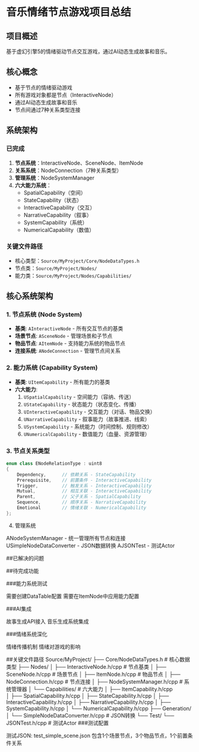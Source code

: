 # 音乐情绪节点游戏项目总结

## 项目概述
基于虚幻引擎5的情绪驱动节点交互游戏，通过AI动态生成故事和音乐。

## 核心概念
- 基于节点的情绪驱动游戏
- 所有游戏对象都是节点（InteractiveNode）
- 通过AI动态生成故事和音乐
- 节点间通过7种关系类型连接

## 系统架构
### 已完成
1. **节点系统**：InteractiveNode、SceneNode、ItemNode
2. **关系系统**：NodeConnection（7种关系类型）
3. **管理系统**：NodeSystemManager
4. **六大能力系统**：
   - SpatialCapability（空间）
   - StateCapability（状态）
   - InteractiveCapability（交互）
   - NarrativeCapability（叙事）
   - SystemCapability（系统）
   - NumericalCapability（数值）

### 关键文件路径
- 核心类型：`Source/MyProject/Core/NodeDataTypes.h`
- 节点类：`Source/MyProject/Nodes/`
- 能力类：`Source/MyProject/Nodes/Capabilities/`

## 核心系统架构

### 1. 节点系统 (Node System)
- **基类**: `AInteractiveNode` - 所有交互节点的基类
- **场景节点**: `ASceneNode` - 管理场景和子节点
- **物品节点**: `AItemNode` - 支持能力系统的物品节点
- **连接系统**: `ANodeConnection` - 管理节点间关系

### 2. 能力系统 (Capability System)
- **基类**: `UItemCapability` - 所有能力的基类
- **六大能力**:
  1. `USpatialCapability` - 空间能力（容纳、传送）
  2. `UStateCapability` - 状态能力（状态变化、传播）
  3. `UInteractiveCapability` - 交互能力（对话、物品交换）
  4. `UNarrativeCapability` - 叙事能力（故事推进、线索）
  5. `USystemCapability` - 系统能力（时间控制、规则修改）
  6. `UNumericalCapability` - 数值能力（血量、资源管理）

### 3. 节点关系类型
```cpp
enum class ENodeRelationType : uint8
{
    Dependency,      // 依赖关系 - StateCapability
    Prerequisite,    // 前置条件 - InteractiveCapability
    Trigger,         // 触发关系 - InteractiveCapability
    Mutual,          // 相互关联 - InteractiveCapability
    Parent,          // 父子关系 - SpatialCapability
    Sequence,        // 顺序关系 - NarrativeCapability
    Emotional        // 情绪关联 - NumericalCapability
};
```
4. 管理系统

ANodeSystemManager - 统一管理所有节点和连接
USimpleNodeDataConverter - JSON数据转换
AJSONTest - 测试Actor

##已解决的问题





##待完成功能

###能力系统测试

需要创建DataTable配置
需要在ItemNode中应用能力配置


###AI集成

故事生成API接入
音乐生成系统集成


###情绪系统深化

情绪传播机制
情绪对游戏的影响



##关键文件路径
Source/MyProject/
├── Core/NodeDataTypes.h              # 核心数据类型
├── Nodes/
│   ├── InteractiveNode.h/cpp        # 节点基类
│   ├── SceneNode.h/cpp              # 场景节点
│   ├── ItemNode.h/cpp               # 物品节点
│   ├── NodeConnection.h/cpp         # 节点连接
│   ├── NodeSystemManager.h/cpp      # 系统管理器
│   └── Capabilities/                # 六大能力
│       ├── ItemCapability.h/cpp     
│       ├── SpatialCapability.h/cpp
│       ├── StateCapability.h/cpp
│       ├── InteractiveCapability.h/cpp
│       ├── NarrativeCapability.h/cpp
│       ├── SystemCapability.h/cpp
│       └── NumericalCapability.h/cpp
├── Generation/
│   └── SimpleNodeDataConverter.h/cpp # JSON转换
└── Test/
    └── JSONTest.h/cpp               # 测试Actor
###测试配置

测试JSON: test_simple_scene.json
包含1个场景节点，3个物品节点，1个前置条件关系
